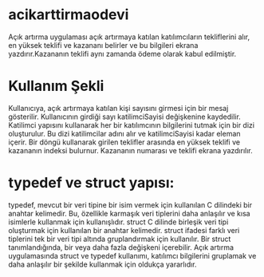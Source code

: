 # acikarttirmaodevi
 Açık artırma uygulaması açık artırmaya katılan katılımcıların tekliflerini alır, en yüksek teklifi ve kazananı belirler ve bu bilgileri ekrana yazdırır.Kazananın teklifi aynı zamanda ödeme olarak kabul edilmiştir. 
# Kullanım Şekli
Kullanıcıya, açık artırmaya katılan kişi sayısını girmesi için bir mesaj gösterilir.
Kullanıcının girdiği sayı katilimciSayisi değişkenine kaydedilir.
Katilimci yapısını kullanarak her bir katılımcının bilgilerini tutmak için bir dizi oluşturulur. Bu dizi katilimcilar adını alır ve katilimciSayisi kadar eleman içerir.
Bir döngü kullanarak girilen teklifler arasında en yüksek teklifi ve kazananın indeksi bulurnur.
Kazananın numarası ve teklifi ekrana yazdırılır.
# typedef ve struct yapısı:
typedef, mevcut bir veri tipine bir isim vermek için kullanılan C dilindeki bir anahtar kelimedir. Bu, özellikle karmaşık veri tiplerini daha anlaşılır ve kısa isimlerle kullanmak için kullanışlıdır.
struct C dilinde birleşik veri tipi oluşturmak için kullanılan bir anahtar kelimedir. 
struct ifadesi farklı veri tiplerini tek bir veri tipi altında gruplandırmak için kullanılır. Bir struct tanımlandığında, bir veya daha fazla değişkeni içerebilir.
Açık artırma uygulamasında struct ve typedef kullanımı, katılımcı bilgilerini gruplamak ve daha anlaşılır bir şekilde kullanmak için oldukça yararlıdır.
